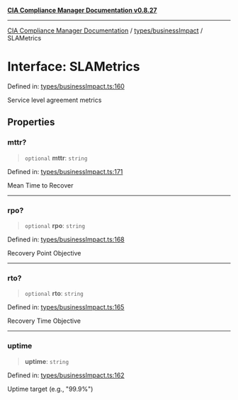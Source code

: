 [**CIA Compliance Manager Documentation v0.8.27**](../../../README.md)

***

[CIA Compliance Manager Documentation](../../../modules.md) / [types/businessImpact](../README.md) / SLAMetrics

# Interface: SLAMetrics

Defined in: [types/businessImpact.ts:160](https://github.com/Hack23/cia-compliance-manager/blob/26bb73ca86d23be8656cdd29d12202323a449310/src/types/businessImpact.ts#L160)

Service level agreement metrics

## Properties

### mttr?

> `optional` **mttr**: `string`

Defined in: [types/businessImpact.ts:171](https://github.com/Hack23/cia-compliance-manager/blob/26bb73ca86d23be8656cdd29d12202323a449310/src/types/businessImpact.ts#L171)

Mean Time to Recover

***

### rpo?

> `optional` **rpo**: `string`

Defined in: [types/businessImpact.ts:168](https://github.com/Hack23/cia-compliance-manager/blob/26bb73ca86d23be8656cdd29d12202323a449310/src/types/businessImpact.ts#L168)

Recovery Point Objective

***

### rto?

> `optional` **rto**: `string`

Defined in: [types/businessImpact.ts:165](https://github.com/Hack23/cia-compliance-manager/blob/26bb73ca86d23be8656cdd29d12202323a449310/src/types/businessImpact.ts#L165)

Recovery Time Objective

***

### uptime

> **uptime**: `string`

Defined in: [types/businessImpact.ts:162](https://github.com/Hack23/cia-compliance-manager/blob/26bb73ca86d23be8656cdd29d12202323a449310/src/types/businessImpact.ts#L162)

Uptime target (e.g., "99.9%")
